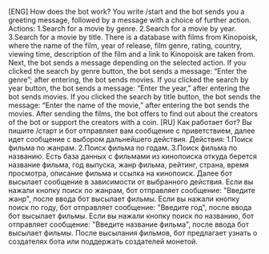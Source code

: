 [ENG]
How does the bot work?
You write /start and the bot sends you a greeting message, followed by a message with a choice of further action.
Actions:
1.Search for a movie by genre.
2.Search for a movie by year.
3.Search for a movie by title. 
There is a database with films from Kinopoisk, where the name of the film, year of release, film genre, rating, country, viewing time, description of the film and a link to Kinopoisk are taken from.
Next, the bot sends a message depending on the selected action.
If you clicked the search by genre button, the bot sends a message: “Enter the genre”; after entering, the bot sends movies.
If you clicked the search by year button, the bot sends a message: “Enter the year,” after entering the bot sends movies.
If you clicked the search by title button, the bot sends the message: “Enter the name of the movie,” after entering the bot sends the movies.
After sending the films, the bot offers to find out about the creators of the bot or support the creators with a coin.
[RU]
Как работает бот?
Вы пишите /старт и бот отправляет вам сообщение с приветствием, далее идет сообщение с выбором дальнейшего действия.
Действия:
1.Поиск фильма по жанрам.
2.Поиск фильма по годам.
3.Поиск фильма по названию.
Есть база данных с фильмами из кинопоиска откуда берется название фильма, год выпуска, жанр фильма, рейтинг, страна, время просмотра, описание фильма и ссылка на кинопоиск.
Далее бот высылает сообщение в зависимости от выбранного действия.
Если вы нажали кнопку поиск по жанрам, бот отправляет сообщение: "Введите жанр", после ввода бот высылает фильмы.
Если вы нажали кнопку поиск по году, бот отправляет сообщение: "Введите год", после ввода бот высылает фильмы.
Если вы нажали кнопку поиск по названию, бот отправляет сообщение: "Введите название фильма", после ввода бот высылает фильмы.
После высылания фильмов, бот предлагает узнать о создателях бота или поддержать создателей монетой.